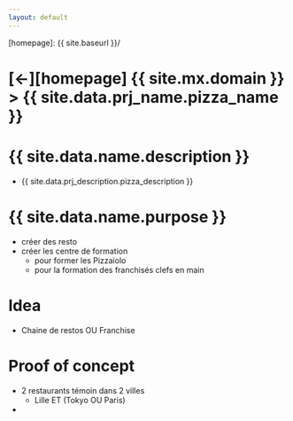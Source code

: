 ```yaml
---
layout: default
---
```



[//]: #(Reference)
[homepage]:   {{ site.baseurl }}/

# [&larr;][homepage] {{ site.mx.domain }} > {{ site.data.prj_name.pizza_name }}
# {{ site.data.name.description }}
- {{ site.data.prj_description.pizza_description }}

# {{ site.data.name.purpose }}
- créer des resto
- créer les centre de formation
  - pour former les Pizzaiolo
  - pour la formation des franchisés clefs en main

# Idea
- Chaine de restos OU Franchise

# Proof of concept
- 2 restaurants témoin dans 2 villes
  - Lille  ET (Tokyo OU Paris)
-   